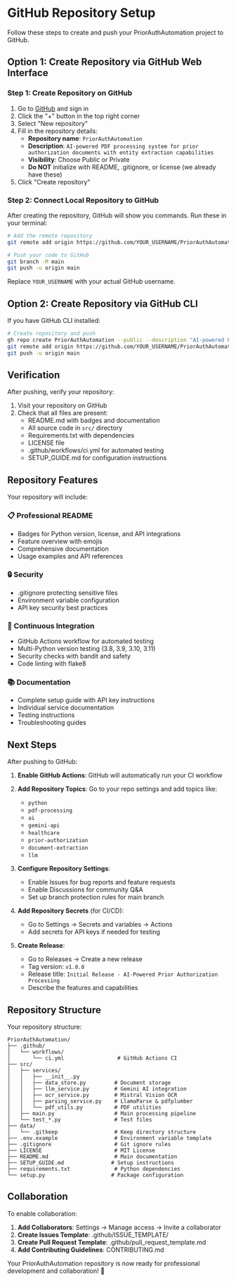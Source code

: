 # GitHub Repository Setup

Follow these steps to create and push your PriorAuthAutomation project to GitHub.

## Option 1: Create Repository via GitHub Web Interface

### Step 1: Create Repository on GitHub
1. Go to [GitHub](https://github.com) and sign in
2. Click the "+" button in the top right corner
3. Select "New repository"
4. Fill in the repository details:
   - **Repository name**: `PriorAuthAutomation`
   - **Description**: `AI-powered PDF processing system for prior authorization documents with entity extraction capabilities`
   - **Visibility**: Choose Public or Private
   - **Do NOT** initialize with README, .gitignore, or license (we already have these)
5. Click "Create repository"

### Step 2: Connect Local Repository to GitHub
After creating the repository, GitHub will show you commands. Run these in your terminal:

```bash
# Add the remote repository
git remote add origin https://github.com/YOUR_USERNAME/PriorAuthAutomation.git

# Push your code to GitHub
git branch -M main
git push -u origin main
```

Replace `YOUR_USERNAME` with your actual GitHub username.

## Option 2: Create Repository via GitHub CLI

If you have GitHub CLI installed:

```bash
# Create repository and push
gh repo create PriorAuthAutomation --public --description "AI-powered PDF processing system for prior authorization documents with entity extraction capabilities"
git remote add origin https://github.com/YOUR_USERNAME/PriorAuthAutomation.git
git push -u origin main
```

## Verification

After pushing, verify your repository:

1. Visit your repository on GitHub
2. Check that all files are present:
   - README.md with badges and documentation
   - All source code in `src/` directory
   - Requirements.txt with dependencies
   - LICENSE file
   - .github/workflows/ci.yml for automated testing
   - SETUP_GUIDE.md for configuration instructions

## Repository Features

Your repository will include:

### 📋 Professional README
- Badges for Python version, license, and API integrations
- Feature overview with emojis
- Comprehensive documentation
- Usage examples and API references

### 🔒 Security
- .gitignore protecting sensitive files
- Environment variable configuration
- API key security best practices

### 🧪 Continuous Integration
- GitHub Actions workflow for automated testing
- Multi-Python version testing (3.8, 3.9, 3.10, 3.11)
- Security checks with bandit and safety
- Code linting with flake8

### 📚 Documentation
- Complete setup guide with API key instructions
- Individual service documentation
- Testing instructions
- Troubleshooting guides

## Next Steps

After pushing to GitHub:

1. **Enable GitHub Actions**: GitHub will automatically run your CI workflow
2. **Add Repository Topics**: Go to your repo settings and add topics like:
   - `python`
   - `pdf-processing`
   - `ai`
   - `gemini-api`
   - `healthcare`
   - `prior-authorization`
   - `document-extraction`
   - `llm`

3. **Configure Repository Settings**:
   - Enable Issues for bug reports and feature requests
   - Enable Discussions for community Q&A
   - Set up branch protection rules for main branch

4. **Add Repository Secrets** (for CI/CD):
   - Go to Settings → Secrets and variables → Actions
   - Add secrets for API keys if needed for testing

5. **Create Release**:
   - Go to Releases → Create a new release
   - Tag version: `v1.0.0`
   - Release title: `Initial Release - AI-Powered Prior Authorization Processing`
   - Describe the features and capabilities

## Repository Structure

Your repository structure:
```
PriorAuthAutomation/
├── .github/
│   └── workflows/
│       └── ci.yml                 # GitHub Actions CI
├── src/
│   ├── services/
│   │   ├── __init__.py
│   │   ├── data_store.py         # Document storage
│   │   ├── llm_service.py        # Gemini AI integration
│   │   ├── ocr_service.py        # Mistral Vision OCR
│   │   ├── parsing_service.py    # LlamaParse & pdfplumber
│   │   └── pdf_utils.py          # PDF utilities
│   ├── main.py                   # Main processing pipeline
│   └── test_*.py                 # Test files
├── data/
│   └── .gitkeep                  # Keep directory structure
├── .env.example                  # Environment variable template
├── .gitignore                    # Git ignore rules
├── LICENSE                       # MIT License
├── README.md                     # Main documentation
├── SETUP_GUIDE.md               # Setup instructions
├── requirements.txt              # Python dependencies
└── setup.py                     # Package configuration
```

## Collaboration

To enable collaboration:

1. **Add Collaborators**: Settings → Manage access → Invite a collaborator
2. **Create Issues Template**: .github/ISSUE_TEMPLATE/
3. **Create Pull Request Template**: .github/pull_request_template.md
4. **Add Contributing Guidelines**: CONTRIBUTING.md

Your PriorAuthAutomation repository is now ready for professional development and collaboration! 🚀 